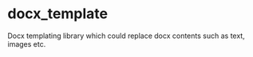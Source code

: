 docx_template
=============

Docx templating library which could replace docx contents such as text, images etc.
